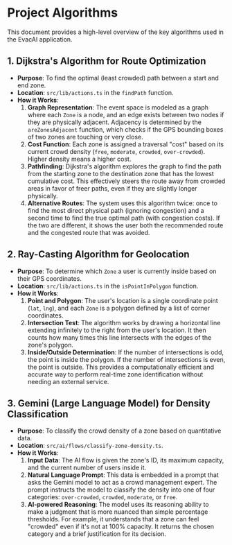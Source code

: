 # Project Algorithms

This document provides a high-level overview of the key algorithms used in the EvacAI application.

## 1. Dijkstra's Algorithm for Route Optimization

- **Purpose**: To find the optimal (least crowded) path between a start and end zone.
- **Location**: `src/lib/actions.ts` in the `findPath` function.
- **How it Works**:
    1.  **Graph Representation**: The event space is modeled as a graph where each `Zone` is a node, and an edge exists between two nodes if they are physically adjacent. Adjacency is determined by the `areZonesAdjacent` function, which checks if the GPS bounding boxes of two zones are touching or very close.
    2.  **Cost Function**: Each zone is assigned a traversal "cost" based on its current crowd density (`free`, `moderate`, `crowded`, `over-crowded`). Higher density means a higher cost.
    3.  **Pathfinding**: Dijkstra's algorithm explores the graph to find the path from the starting zone to the destination zone that has the lowest cumulative cost. This effectively steers the route away from crowded areas in favor of freer paths, even if they are slightly longer physically.
    4.  **Alternative Routes**: The system uses this algorithm twice: once to find the most direct physical path (ignoring congestion) and a second time to find the true optimal path (with congestion costs). If the two are different, it shows the user both the recommended route and the congested route that was avoided.

## 2. Ray-Casting Algorithm for Geolocation

- **Purpose**: To determine which `Zone` a user is currently inside based on their GPS coordinates.
- **Location**: `src/lib/actions.ts` in the `isPointInPolygon` function.
- **How it Works**:
    1.  **Point and Polygon**: The user's location is a single coordinate point (`lat`, `lng`), and each `Zone` is a polygon defined by a list of corner coordinates.
    2.  **Intersection Test**: The algorithm works by drawing a horizontal line extending infinitely to the right from the user's location. It then counts how many times this line intersects with the edges of the zone's polygon.
    3.  **Inside/Outside Determination**: If the number of intersections is odd, the point is inside the polygon. If the number of intersections is even, the point is outside. This provides a computationally efficient and accurate way to perform real-time zone identification without needing an external service.

## 3. Gemini (Large Language Model) for Density Classification

- **Purpose**: To classify the crowd density of a zone based on quantitative data.
- **Location**: `src/ai/flows/classify-zone-density.ts`.
- **How it Works**:
    1.  **Input Data**: The AI flow is given the zone's ID, its maximum capacity, and the current number of users inside it.
    2.  **Natural Language Prompt**: This data is embedded in a prompt that asks the Gemini model to act as a crowd management expert. The prompt instructs the model to classify the density into one of four categories: `over-crowded`, `crowded`, `moderate`, or `free`.
    3.  **AI-powered Reasoning**: The model uses its reasoning ability to make a judgment that is more nuanced than simple percentage thresholds. For example, it understands that a zone can feel "crowded" even if it's not at 100% capacity. It returns the chosen category and a brief justification for its decision.

